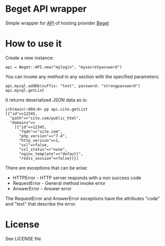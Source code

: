 # Beget API wrapper

Simple wrapper for [API](https://beget.com/ru/kb/api/beget-api) of hosting provider [Beget](https://beget.com)

# How to use it

Create a new instance:

    api = Beget::API.new("mylogin", "mysecretpassword")

You can invoke any method in any section with the specified parameters:

    api.mysql.addDb(suffix: "test", password: "strongpassword")
    api.mysql.getList

It returns deserialized JSON data as is:

    irb(main):004:0> pp api.site.getList
    [{"id"=>12345,
      "path"=>"site.com/public_html",
      "domains"=>
        [{"id"=>12345,
          "fqdn"=>"site.com",
          "php_version"=>"7.4",
          "http_version"=>1,
          "ssl"=>false,
          "ssl_status"=>"none",
          "nginx_template"=>"default",
          "redis_session"=>false}]}]

There are exceptions that can be arise:

* HTTPError - HTTP server responds with a non success code
* RequestError - General method invoke error
* AnswerError - Answer error

The RequestError and AnswerError exceptions have the attributes "code" and "text" that describe the error.

# License

See LICENSE file

